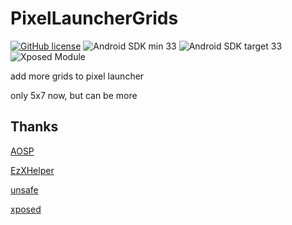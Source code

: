 # PixelLauncherGrids

[![GitHub license](https://img.shields.io/github/license/duzhaokun123/PixelLauncherGrids?style=flat-square)](https://github.com/duzhaokun123/PixelLauncherGrids/blob/main/LICENSE)
![Android SDK min 33](https://img.shields.io/badge/Android%20SDK-%3E%3D%2033-brightgreen?style=flat-square&logo=android)
![Android SDK target 33](https://img.shields.io/badge/Android%20SDK-target%2033-brightgreen?style=flat-square&logo=android)
![Xposed Module](https://img.shields.io/badge/Xposed-Module-blue?style=flat-square)

add more grids to pixel launcher

only 5x7 now, but can be more

## Thanks

[AOSP](https://source.android.com/)

[EzXHelper](https://github.com/KyuubiRan/EzXHelper)

[unsafe](https://github.com/iamironz/unsafe)

[xposed](https://forum.xda-developers.com/xposed)